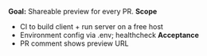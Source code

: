 **Goal:** Shareable preview for every PR.
**Scope**
- CI to build client + run server on a free host
- Environment config via .env; healthcheck
**Acceptance**
- PR comment shows preview URL
